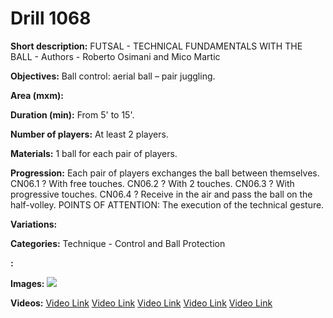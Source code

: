 # Drill 1068

**Short description:**
FUTSAL - TECHNICAL FUNDAMENTALS WITH THE BALL - Authors - Roberto Osimani and Mico Martic

**Objectives:**
Ball control: aerial ball – pair juggling.

**Area (mxm):**


**Duration (min):**
From 5' to 15'.

**Number of players:**
At least 2 players.

**Materials:**
1 ball for each pair of players.

**Progression:**
Each pair of players exchanges the ball between themselves. CN06.1 ? With free touches. CN06.2 ? With 2 touches. CN06.3 ? With progressive touches. CN06.4 ? Receive in the air and pass the ball on the half-volley. POINTS OF ATTENTION: The execution of the technical gesture.

**Variations:**


**Categories:**
Technique - Control and Ball Protection

**:**


**Images:**
![](https://www.coachingfutsal.com/\images\b179614212e90f0f5443b368b5f3aeda2b276b0c38c70451d02ebcf0e2f32d089280beaea69e920344a9928fd27791f049b049eca972ea45e484b19f509574fd52c1c582d602f.jpg)

**Videos:**
[Video Link](https://www.youtube.com/embed/mkW5oXZFywk)
[Video Link](https://www.youtube.com/embed/nbdlm5ox4yg)
[Video Link](https://www.youtube.com/embed/KJofcEuN3HA)
[Video Link](https://www.youtube.com/embed/GaGYzLzPCwA)
[Video Link](https://www.youtube.com/embed/Vn9YVZtF5f0)

